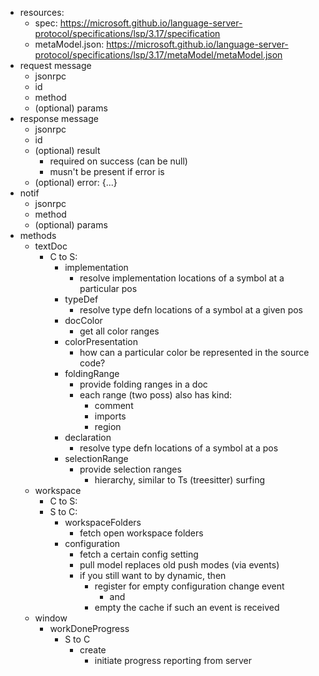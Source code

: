 - resources:
	- spec: https://microsoft.github.io/language-server-protocol/specifications/lsp/3.17/specification
	- metaModel.json: https://microsoft.github.io/language-server-protocol/specifications/lsp/3.17/metaModel/metaModel.json
- request message
	- jsonrpc
	- id
	- method
	- (optional) params
- response message
	- jsonrpc
	- id
	- (optional) result
		- required on success (can be null)
		- musn't be present if error is
	- (optional) error: {...}
- notif
	- jsonrpc
	- method
	- (optional) params
- methods
	- textDoc
		- C to S:
			- implementation
				- resolve implementation locations of a symbol at a particular pos
			- typeDef
				- resolve type defn locations of a symbol at a given pos
			- docColor
				- get all color ranges
			- colorPresentation
				- how can a particular color be represented in the source code?
			- foldingRange
				- provide folding ranges in a doc
				- each range (two poss) also has kind:
					- comment
					- imports
					- region
			- declaration
				- resolve type defn locations of a symbol at a pos
			- selectionRange
				- provide selection ranges
					- hierarchy, similar to Ts (treesitter) surfing
	- workspace
		- C to S:
		- S to C:
			- workspaceFolders
				- fetch open workspace folders
			- configuration
				- fetch a certain config setting
				- pull model replaces old push modes (via events)
				- if you still want to by dynamic, then
					- register for empty configuration change event
						- and
					- empty the cache if such an event is received
	- window
		- workDoneProgress
			- S to C
				- create
					- initiate progress reporting from server